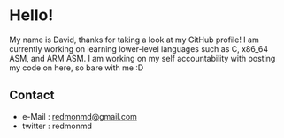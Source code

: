 # Hello!

My name is David, thanks for taking a look at my GitHub profile! I am currently working on learning lower-level languages
such as C, x86_64 ASM, and ARM ASM. I am working on my self accountability with posting my code on here, so bare with me :D 

## Contact
 * e-Mail : redmonmd@gmail.com 
 * twitter : redmonmd
